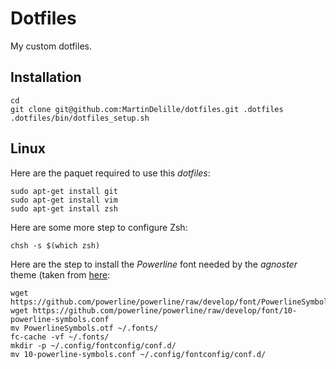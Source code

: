 # Dotfiles

My custom dotfiles.

## Installation

    cd
    git clone git@github.com:MartinDelille/dotfiles.git .dotfiles
    .dotfiles/bin/dotfiles_setup.sh

## Linux

Here are the paquet required to use this *dotfiles*:

    sudo apt-get install git
    sudo apt-get install vim
    sudo apt-get install zsh

Here are some more step to configure Zsh:

    chsh -s $(which zsh)

Here are the step to install the *Powerline* font needed by the *agnoster* theme (taken from [here](https://powerline.readthedocs.org/en/latest/installation/linux.html#fonts-installation):

    wget https://github.com/powerline/powerline/raw/develop/font/PowerlineSymbols.otf
    wget https://github.com/powerline/powerline/raw/develop/font/10-powerline-symbols.conf
    mv PowerlineSymbols.otf ~/.fonts/
    fc-cache -vf ~/.fonts/
    mkdir -p ~/.config/fontconfig/conf.d/
    mv 10-powerline-symbols.conf ~/.config/fontconfig/conf.d/
